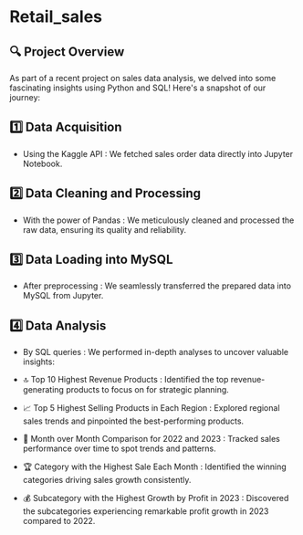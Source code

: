 # Retail_sales

## 🔍 Project Overview

As part of a recent project on sales data analysis, we delved into some fascinating insights using Python and SQL! Here's a snapshot of our journey:

## 1️⃣ Data Acquisition
-  Using the Kaggle API : We fetched sales order data directly into Jupyter Notebook.

## 2️⃣ Data Cleaning and Processing
-  With the power of Pandas : We meticulously cleaned and processed the raw data, ensuring its quality and reliability.

## 3️⃣ Data Loading into MySQL
-  After preprocessing : We seamlessly transferred the prepared data into MySQL from Jupyter.

## 4️⃣ Data Analysis
-  By SQL queries : We performed in-depth analyses to uncover valuable insights:
  
  - 🔝  Top 10 Highest Revenue Products : Identified the top revenue-generating products to focus on for strategic planning.
  
  - 📈  Top 5 Highest Selling Products in Each Region : Explored regional sales trends and pinpointed the best-performing products.
  
  - 🔄  Month over Month Comparison for 2022 and 2023 : Tracked sales performance over time to spot trends and patterns.
  
  - 🏆  Category with the Highest Sale Each Month : Identified the winning categories driving sales growth consistently.
  
  - 💰  Subcategory with the Highest Growth by Profit in 2023 : Discovered the subcategories experiencing remarkable profit growth in 2023 compared to 2022.
